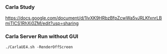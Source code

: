 ### Carla Study
https://docs.google.com/document/d/1IvXK9HRbzBfpZcwWa5vJRLKfxnrLBmiTlCS1RhXi0ZM/edit?usp=sharing

### Carla Server Run without GUI
```
./CarlaUE4.sh -RenderOffScreen
```